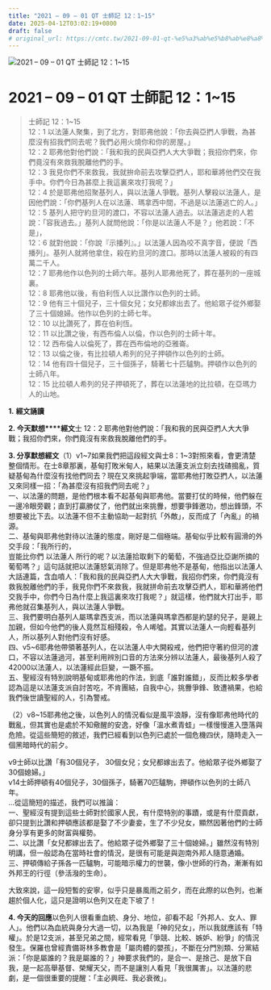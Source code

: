 ```yaml
---
title: "2021 – 09 – 01 QT 士師記 12：1~15"
date: 2025-04-12T03:02:19+0800
draft: false
# original_url: https://cmtc.tw/2021-09-01-qt-%e5%a3%ab%e5%b8%ab%e8%a8%98-12%ef%bc%9a115
---
```


![2021 – 09 – 01 QT 士師記 12：1~15](/images/qt.jpg   "2021 – 09 – 01 QT 士師記 12：1~15")

# 2021 – 09 – 01 QT 士師記 12：1~15

> 士師記 12：1~15  
> 12：1 以法蓮人聚集，到了北方，對耶弗他說：「你去與亞捫人爭戰，為甚麼沒有招我們同去呢？我們必用火燒你和你的房屋。」  
> 12：2 耶弗他對他們說：「我和我的民與亞捫人大大爭戰；我招你們來，你們竟沒有來救我脫離他們的手。  
> 12：3 我見你們不來救我，我就拚命前去攻擊亞捫人，耶和華將他們交在我手中。你們今日為甚麼上我這裏來攻打我呢？」  
> 12：4 於是耶弗他招聚基列人，與以法蓮人爭戰。基列人擊殺以法蓮人，是因他們說：「你們基列人在以法蓮、瑪拿西中間，不過是以法蓮逃亡的人。」  
> 12：5 基列人把守約旦河的渡口，不容以法蓮人過去。以法蓮逃走的人若說：「容我過去。」基列人就問他說：「你是以法蓮人不是？」他若說：「不是」，  
> 12：6 就對他說：「你說『示播列』。」以法蓮人因為咬不真字音，便說「西播列」。基列人就將他拿住，殺在約旦河的渡口。那時以法蓮人被殺的有四萬二千人。  
> 12：7 耶弗他作以色列的士師六年。基列人耶弗他死了，葬在基列的一座城裏。  
> 12：8 耶弗他以後，有伯利恆人以比讚作以色列的士師。  
> 12：9 他有三十個兒子，三十個女兒；女兒都嫁出去了。他給眾子從外鄉娶了三十個媳婦。他作以色列的士師七年。  
> 12：10 以比讚死了，葬在伯利恆。  
> 12：11 以比讚之後，有西布倫人以倫，作以色列的士師十年。  
> 12：12 西布倫人以倫死了，葬在西布倫地的亞雅崙。  
> 12：13 以倫之後，有比拉頓人希列的兒子押頓作以色列的士師。  
> 12：14 他有四十個兒子，三十個孫子，騎著七十匹驢駒。押頓作以色列的士師八年。  
> 12：15 比拉頓人希列的兒子押頓死了，葬在以法蓮地的比拉頓，在亞瑪力人的山地。

**1.** **經文誦讀**

**2. 今天默想****經文**士 12：2 耶弗他對他們說：「我和我的民與亞捫人大大爭戰；我招你們來，你們竟沒有來救我脫離他們的手。

**3. 分享默想經文**（1）v1~7如果我們把這段經文與士8：1~3對照來看，會更清楚整個情形。在士8章那裏，基甸打敗米甸人，結果以法蓮支派立刻去找碴搗亂，質疑基甸為什麼沒有找他們同去？現在又來挑起爭端，當耶弗他打敗亞捫人，以法蓮又來同樣一招：「為甚麼沒有招我們同去呢？」  
一、以法蓮的問題，是他們根本看不起基甸與耶弗他。當要打仗的時候，他們躲在一邊冷眼旁觀；直到打贏勝仗了，他們就出來挑釁，想要爭鋒邀功，想出鋒頭，不想要被比下去。以法蓮不但不主動協助一起對抗「外敵」，反而成了「內亂」的禍源。  
二、基甸與耶弗他對待以法蓮的態度，剛好是二個極端。基甸似乎比較有圓滑的外交手段：「我所行的，  
豈能比你們 以法蓮人 所行的呢？以法蓮拾取剩下的葡萄，不強過亞比亞謝所摘的葡萄嗎？」這句話就把以法蓮怒氣消除了。但是耶弗他不是基甸，他指出以法蓮人大話連篇，含血噴人：「我和我的民與亞捫人大大爭戰，我招你們來，你們竟沒有救我脫離他們的手，我見你們不來救我，我就拼命前去攻擊亞捫人，耶和華將他們交我手中，你們今日為什麼上我這裏來攻打我呢？」就這樣，他們就大打出手，耶弗他就召集基列人，與以法蓮人爭戰。  
三、我們要明白基列人屬瑪拿西支派，而以法蓮與瑪拿西都是約瑟的兒子，是親上加親，但如今他們的後人竟然互相殘殺，令人唏噓。其實以法蓮人一向輕看基列人，所以基列人對他們沒有好感。  
四、v5~6耶弗他帶領著基列人，在以法蓮人中大開殺戒，他們把守著約但河的渡口，不容以法蓮過河，甚至利用辨別口音的方法來分辨以法蓮人，最後基列人殺了42000以法蓮人，以法蓮經此巨變，一蹶不振。  
五、聖經沒有特別說明基甸或耶弗他的作法，到底「誰對誰錯」，反而比較多學者認為這是以法蓮支派自討苦吃，不肯團結，自我中心，挑釁爭鋒、致遭禍果，也給我們後世讀聖經的人，引為警戒。

（2）v8~15耶弗他之後，以色列人的情況看似是風平浪靜，沒有像耶弗他時代的戰亂，但其實也是處於不知儆醒的安逸，好像「溫水煮青蛙」一樣慢慢進入墮落與危險。從這些簡短的敘述，我們已經看到以色列已處於一個危機四伏，隨時走入一個黑暗時代的前夕。

v9士師以比讚「有30個兒子， 30個女兒；女兒都嫁出去了。他給眾子從外鄉娶了30個媳婦。」  
v14士師押頓有40個兒子，30個孫子，騎著70匹驢駒，押頓作以色列的士師八年。  
…從這簡短的描述，我們可以推論：  
一、聖經沒有提到這些士師對於國家人民，有什麼特別的事蹟，或是有什麼貢獻，卻只提到比讚和押頓應該都是娶了不少妻妾，生了不少兒女，顯然因著他們的士師身分享有更多的財富與權勢。  
二、以比讚「女兒都嫁出去了。他給眾子從外鄉娶了三十個媳婦。」雖然沒有特別明講，但一般認為在當時社會的情況，是很有可能是與迦南外邦人隨意通婚。  
三、押頓傳給子孫各一匹驢駒，可能暗示權力的世襲，像小世師的行為，漸漸有如外邦王的行徑（參活潑的生命）。

大致來說，這一段短暫的安寧，似乎只是暴風雨之前夕，而在此際的以色列，也漸趨於個人化，這只是證明以色列又在走下坡了！

**4. 今天的回應**以色列人很看重血統、身分、地位，卻看不起「外邦人、女人、罪人」。他們以為血統與身分大過一切，以為我是「神的兒女」，所以我就應該有「特權」。於是12支派，甚至兄弟之間，經常看見「爭競、比較、嫉妒、紛爭」的情況發生。保羅也曾經責備哥林多教會是「屬肉體的嬰孩」，不斷在分門別類、分黨結派：「你是屬誰的？我是屬誰的？」神要求我們的，是合一、是捨己、是放下自我，是一起高舉基督、榮耀天父，而不是讓別人看見「我很厲害」。以法蓮的悲劇，是一個很重要的提醒：「主必興旺、我必衰微」。